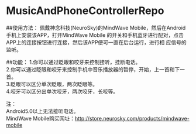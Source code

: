 # MusicAndPhoneControllerRepo


##使用方法：
佩戴神念科技(NeuroSky)的MindWave Mobile，然后在Android手机上安装该APP，打开MindWave Mobile
的开关和手机蓝牙进行配对，点击APP上的连接按钮进行连接，然后该APP便可一直在后台运行，进行相
应信号的监听。

##功能：
1.你可以通过眨眼和咬牙来控制接听，挂断电话。<br>
2.你可以通过眨眼和咬牙来控制手机中音乐播放器的暂停，开始，上一首和下一首。<br>
3.眨眼可以区分单次眨眼，两次眨眼等。<br>
4.咬牙可以区分出单次咬牙，两次咬牙，长咬等。<br>

注：<br>
Android5.0以上无法接听电话。<br>
MindWave Mobile购买网址：http://store.neurosky.com/products/mindwave-mobile<br>
